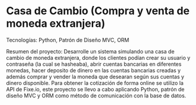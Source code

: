 # Casa de Cambio (Compra y venta de moneda extranjera)

Tecnologías: Python, Patrón de Diseño MVC, ORM

Resumen del proyecto: Desarrolle un sistema simulando una casa de cambio de moneda extranjera, donde los clientes podían crear su usuario y contraseña (la cual se hasheaba), abrir cuentas bancarias en diferentes monedas, hacer deposito de dinero en las cuentas bancarias creadas y además comprar y vender la moneda que desearan según sus cuentas y dinero disponible. Para obtener la cotización de forma online se utilizo la API de Fixe.io, este proyecto se llevo a cabo aplicando Python, patrón de diseño MVC y ORM como método de comunicación con la base de datos.

